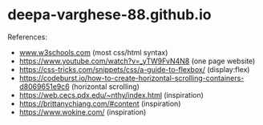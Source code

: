 # deepa-varghese-88.github.io
References:  
- www.w3schools.com (most css/html syntax)
- https://www.youtube.com/watch?v=_yTW9FvN4N8 (one page website)  
- https://css-tricks.com/snippets/css/a-guide-to-flexbox/ (display:flex) 
- https://codeburst.io/how-to-create-horizontal-scrolling-containers-d8069651e9c6 (horizontal scrolling)  
- https://web.cecs.pdx.edu/~nthy/index.html (inspiration)    
- https://brittanychiang.com/#content (inspiration)  
- https://www.wokine.com/ (inspiration)
